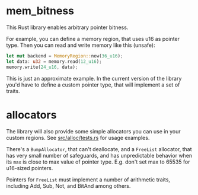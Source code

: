 # mem_bitness
This Rust library enables arbitrary pointer bitness.

For example, you can define a memory region, that uses u16 as pointer type. Then you can read and write memory like this (unsafe):

```rust
let mut backend = MemoryRegion::new(36_u16);
let data: u32 = memory.read(12_u16);
memory.write(24_u16, data);
```

This is just an approximate example. In the current version of the library you'd have to define a custom pointer type, that will implement a set of traits.

# allocators
The library will also provide some simple allocators you can use in your custom regions. See [src/alloc/tests.rs](src/alloc/tests.rs) for usage examples.

There's a `BumpAllocator`, that can't deallocate, and a `FreeList` allocator,
that has very small number of safeguards, and has unpredictable behavior when its `max` is close to max value of pointer type.
E.g. don't set max to 65535 for u16-sized pointers.

Pointers for `FreeList` must implement a number of arithmetic traits, including Add, Sub, Not, and BitAnd among others.
